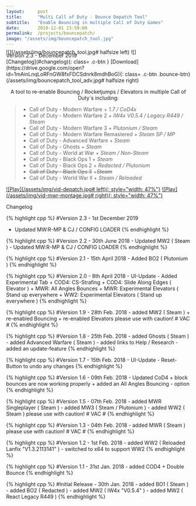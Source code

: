 ```yaml
---
layout:     post
title:      "Multi Call of Duty - Bounce Depatch Tool"
subtitle:   "Enable Bouncing in multiple Call of Duty Games"
date:       2019-12-01 23:59:00
permalink:  /projects/bouncepatch/
image: "/assets/img/bouncepatch_tool.jpg"
---
```


<div class="md_flex-container"> 
      <div class="content-title"> Version 2.3 - December 2019
            <div class="md_flex-item" style="float: right" markdown="1"> 
[Changelog](#changelog){: class= .c-btn }
[Download](https://drive.google.com/open?id=1mAinLnqLoRFnGW8fxFDCSdnrk8mdhBoG){: class= .c-btn .bounce-btn} 
</div></div></div>

<div class="padding-1l" style="margin-top: -2.5rem"></div>
<div align="center"><div class="seperator-100p"></div></div>
<div class="padding-1l" style="margin-bottom: -1rem"></div>

![](/assets/img/bouncepatch_tool.jpg# halfsize left) ![](/assets/img/bouncepatch_tool_adv.jpg# halfsize right) 

<p align="center">A tool to re-enable Bouncing / Rocketjumps / Elevators in multiple Call of Duty´s including:​</p>

>  - Call of Duty - Modern Warfare
      + _1.7 / CoD4x_
>  - ​​Call of Duty - Modern Warfare 2
      + _IW4x V0.5.4 / Legacy R449 / Steam_
>  - ​​Call of Duty - Modern Warfare 3
      + _Plutonium / Steam_
>  - Call of Duty - Modern Warfare Remastered
      + ​​_Steam SP / MP_
>  - Call of Duty - Advanced Warfare
      + ​​_Steam_
>  - Call of Duty - Ghosts
      + ​​_Steam_
>  - Call of Duty - World at War
      + _​​Steam / Non-Steam_
>  - Call of Duty - Black Ops 1
      + _​​Steam_
>  - ​​​Call of Duty - Black Ops 2
      + _​​​Redacted / Plutonium_
>  - ~~Call of Duty - Black Ops 3~~
      + ~~_​Steam_~~
>  - Call of Duty - World War II
      + _​​Steam / Reloaded_

<div class="padding-1l"></div>
<div align="center"><div class="seperator-75p"></div></div>
<div class="padding-1l"></div>

[![Play](/assets/img/vid-depatch.jpg# left){: style="width: 47%"}](https://www.youtube.com/watch?v=9nrkyITri2A) [![Play](/assets/img/vid-mwr-montage.jpg# right){: style="width: 47%"}](https://www.youtube.com/watch?v=qhXSROY-tRE)

<!-- tag for quick links -->
<a name="changelog"></a>
<div class="padding-1l"></div>
<div align="center"><div class="seperator-75p"></div></div>
<div class="padding-1l"></div>


<div class="content-title">
	Changelog
</div>



{% highlight cpp %}
#Version 2.3 - 1st December 2019
  - Updated MW:R-MP & CJ / CONFIG LOADER
{% endhighlight %}

{% highlight cpp %}
#Version 2.2 - 30th June 2018
    - Updated MW2 ( Steam )
    - Updated MW:R-MP & CJ / CONFIG LOADER
{% endhighlight %}

{% highlight cpp %}
#Version 2.1 - 15th April 2018
    - Added BO2 ( Plutonium )
{% endhighlight %}

{% highlight cpp %}
#Version 2.0 - ​8th April 2018
    - UI-Update
    - Added Experimental Tab
      + COD4: CS-Strafing
      + COD4: Slide Along Edges ( Elevator )
      + MWR: All Angles Bounces
      + MWR: Experimental Elevators ( Stand up everywhere 
      + WW2: Experimental Elevators ( Stand up everywhere )
{% endhighlight %}

{% highlight cpp %}
#Version 1.9 - ​28th Feb. 2018
    - added MW2 ( Steam )
      + re-enabled Bouncing
      + re-enabled Elevators 
        please use with caution! # VAC # 
{% endhighlight %}

{% highlight cpp %}
#Version 1.8 - ​25th Feb. 2018
    - added Ghosts ( Steam ) 
    - added Advanced Warfare ( Steam )
    - added links to Help / Research
    - added an update-feature
{% endhighlight %}

{% highlight cpp %}
#Version 1.7 - ​15th Feb. 2018
    - UI-Update
    - Reset-Button to undo any changes
{% endhighlight %}

{% highlight cpp %}
#Version 1.6 - ​09th Feb. 2018
    - Updated CoD4
      + block bounces are now working properly
      + added an All Angles Bouncing - option
{% endhighlight %}

{% highlight cpp %}
#Version 1.5 - ​07th Feb. 2018
    - added MWR Singleplayer ( Steam )
    - added MW3 ( Steam / Plutonium )
    - added WW2 ( Steam )
      please use with caution! # VAC # 
{% endhighlight %}

{% highlight cpp %}
#Version 1.3 - ​04th Feb. 2018
    - added MWR ( Steam )
      please use with caution! # VAC # 
{% endhighlight %}

{% highlight cpp %}
#Version 1.2 - ​1st Feb. 2018
    - added WW2 ( Reloaded Lanfix "V1.3.2113141" )
    - switched to x64 to support WW2
{% endhighlight %}

{% highlight cpp %}
#Version 1.1 - ​31st Jan. 2018
    - added COD4 
      + Double Bounce
{% endhighlight %}

{% highlight cpp %}
#Initial Release - ​30th Jan. 2018
    - added BO1 ( Steam )
    - added BO2 ( Redacted )
    - added MW2 ( IW4x "V0.5.4" )
    - added MW2 ( React Legacy R449 )
{% endhighlight %}